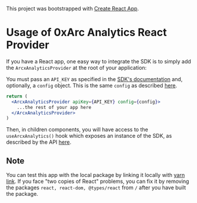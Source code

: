 This project was bootstrapped with [Create React App](https://github.com/facebook/create-react-app).

# Usage of 0xArc Analytics React Provider

If you have a React app, one easy way to integrate the SDK is to simply add the `ArcxAnalyticsProvider` at the root of your application:

You must pass an `API_KEY` as specified in the [SDK's documentation](https://github.com/0xarc-io/analytics-sdk) and, optionally, a `config` object. This is the same `config` as described [here](https://github.com/0xarc-io/analytics-sdk#init).

```jsx
return (
  <ArcxAnalyticsProvider apiKey={API_KEY} config={config}>
    ...the rest of your app here
  </ArcxAnalyticsProvider>
)
```

Then, in children components, you will have access to the `useArcxAnalytics()` hook which exposes an instance of the SDK, as described by the API [here](https://github.com/0xarc-io/analytics-sdk#api).

## Note

You can test this app with the local package by linking it locally with [yarn link](https://classic.yarnpkg.com/lang/en/docs/cli/link/). If you face "two copies of React" problems, you can fix it by removing the packages `react, react-dom, @types/react` from `/` after you have built the package.
